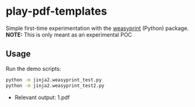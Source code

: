 # play-pdf-templates

Simple first-time experimentation with the [weasyprint] (Python) package.
**NOTE:** This is only meant as an experimental POC

## Usage

Run the demo scripts:

```cmd
python -m jinja2.weasyprint_test.py
python -m jinja2.weasyprint_test2.py
```

- Relevant output: 1.pdf

[weasyprint]: https://weasyprint.org/
